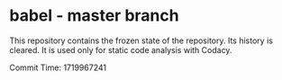 # babel - master branch

This repository contains the frozen state of the repository.
Its history is cleared. It is used only for static code
analysis with Codacy.

Commit Time: 1719967241